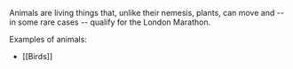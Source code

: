 Animals are living things that, unlike their nemesis, plants, can move and -- in some rare cases -- qualify for the London Marathon.

Examples of animals:

- [[Birds]]
